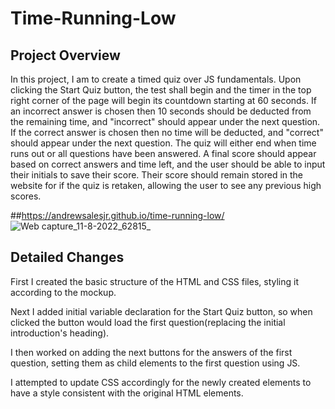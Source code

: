 # Time-Running-Low
## Project Overview
In this project, I am to create a timed quiz over JS fundamentals. Upon clicking the Start Quiz button, the test shall begin and the timer in the top right corner of the page will begin its countdown starting at 60 seconds. If an incorrect answer is chosen then 10 seconds should be deducted from the remaining time, and "incorrect" should appear under the next question. If the correct answer is chosen then no time will be deducted, and "correct" should appear under the next question. The quiz will either end when time runs out or all questions have been answered. A final score should appear based on correct answers and time left, and the user should be able to input their initials to save their score. Their score should remain stored in the website for if the quiz is retaken, allowing the user to see any previous high scores.

##https://andrewsalesjr.github.io/time-running-low/
![Web capture_11-8-2022_62815_](https://user-images.githubusercontent.com/93755640/184125760-bdb42317-68b4-40fd-8186-33deba74588a.jpeg)

## Detailed Changes
First I created the basic structure of the HTML and CSS files, styling it according to the mockup.

Next I added initial variable declaration for the Start Quiz button, so when clicked the button would load the first question(replacing the initial introduction's heading).

I then worked on adding the next buttons for the answers of the first question, setting them as child elements to the first question using JS.

I attempted to update CSS accordingly for the newly created elements to have a style consistent with the original HTML elements.
